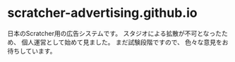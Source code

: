 # scratcher-advertising.github.io
日本のScratcher用の広告システムです。
スタジオによる拡散が不可となったため、
個人運営として始めて見ました。
まだ試験段階ですので、
色々な意見をお待ちしています。
